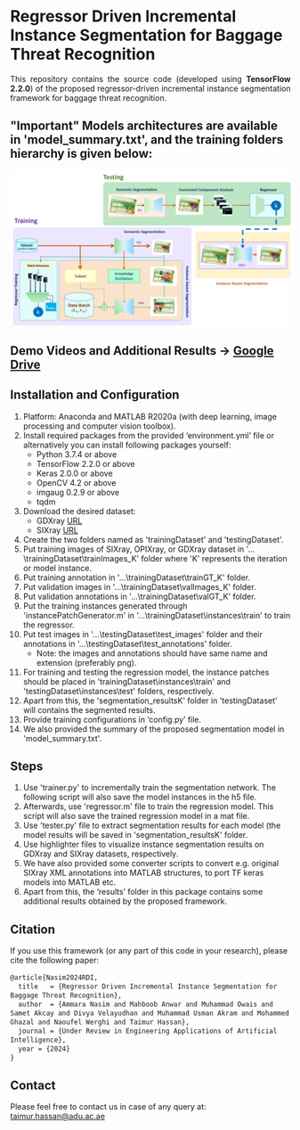 # Regressor Driven Incremental Instance Segmentation for Baggage Threat Recognition
<p align="justify">
This repository contains the source code (developed using <b>TensorFlow 2.2.0</b>) of the proposed regressor-driven incremental instance segmentation framework for baggage threat recognition.
</p>

## "Important" Models architectures are available in 'model_summary.txt', and the training folders hierarchy is given below:
![folders](/images/bd_reg_inc_seg.png)

## Demo Videos and Additional Results -> [Google Drive](https://drive.google.com/file/d/1ksZ7zva-htZAcuJAbARP-vKVJZg0J7pY/view?usp=sharing)
## Installation and Configuration
<p align="justify">
   
1) Platform: Anaconda and MATLAB R2020a (with deep learning, image processing and computer vision toolbox).
2) Install required packages from the provided ‘environment.yml’ file or alternatively you can install following packages yourself:
   - Python 3.7.4 or above
   - TensorFlow 2.2.0 or above 
   - Keras 2.0.0 or above
   - OpenCV 4.2 or above
   - imgaug 0.2.9 or above
   - tqdm   
3) Download the desired dataset:
   - GDXray [URL](https://domingomery.ing.puc.cl/material/gdxray/)
   - SIXray [URL](https://github.com/MeioJane/SIXray)
4) Create the two folders named as 'trainingDataset' and 'testingDataset'.
5) Put training images of SIXray, OPIXray, or GDXray dataset in '…\trainingDataset\trainImages_K' folder where 'K' represents the iteration or model instance.
6) Put training annotation in '…\trainingDataset\trainGT_K' folder.
7) Put validation images in '…\trainingDataset\valImages_K' folder.
8) Put validation annotations in '…\trainingDataset\valGT_K' folder.
9) Put the training instances generated through 'instancePatchGenerator.m' in '…\trainingDataset\instances\train\' to train the regressor.
10) Put test images in '…\testingDataset\test_images' folder and their annotations in '…\testingDataset\test_annotations' folder.
    - Note: the images and annotations should have same name and extension (preferably png).
11) For training and testing the regression model, the instance patches should be placed in 'trainingDataset\instances\train' and 'testingDataset\instances\test' folders, respectively.
12) Apart from this, the 'segmentation_resultsK' folder in 'testingDataset' will contains the segmented results.
13) Provide training configurations in ‘config.py’ file.
14) We also provided the summary of the proposed segmentation model in 'model_summary.txt'.

</p>

## Steps
<p align="justify">
   
1) Use 'trainer.py' to incrementally train the segmentation network. The following script will also save the model instances in the h5 file.
2) Afterwards, use 'regressor.m' file to train the regression model. This script will also save the trained regression model in a mat file.
3) Use 'tester.py' file to extract segmentation results for each model (the model results will be saved in 'segmentation_resultsK' folder.
4) Use highlighter files to visualize instance segmentation results on GDXray and SIXray datasets, respectively.
5) We have also provided some converter scripts to convert e.g. original SIXray XML annotations into MATLAB structures, to port TF keras models into MATLAB etc.
6) Apart from this, the ‘results’ folder in this package contains some additional results obtained by the proposed framework.

</p>

## Citation
If you use this framework (or any part of this code in your research), please cite the following paper:

```
@article{Nasim2024RDI,
  title   = {Regressor Driven Incremental Instance Segmentation for Baggage Threat Recognition},
  author  = {Ammara Nasim and Mahboob Anwar and Muhammad Owais and Samet Akcay and Divya Velayudhan and Muhammad Usman Akram and Mohammed Ghazal and Naoufel Werghi and Taimur Hassan},
  journal = {Under Review in Engineering Applications of Artificial Intelligence},
  year = {2024}
}
```

## Contact
Please feel free to contact us in case of any query at: taimur.hassan@adu.ac.ae
